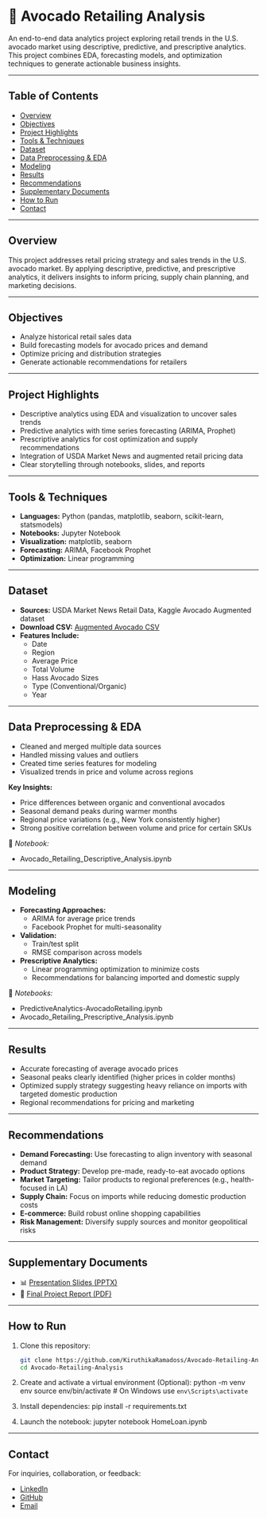 # 🥑 Avocado Retailing Analysis

An end-to-end data analytics project exploring retail trends in the U.S. avocado market using descriptive, predictive, and prescriptive analytics. This project combines EDA, forecasting models, and optimization techniques to generate actionable business insights.

---

## Table of Contents

- [Overview](#overview)
- [Objectives](#objectives)
- [Project Highlights](#project-highlights)
- [Tools & Techniques](#tools--techniques)
- [Dataset](#dataset)
- [Data Preprocessing & EDA](#data-preprocessing--eda)
- [Modeling](#modeling)
- [Results](#results)
- [Recommendations](#recommendations)
- [Supplementary Documents](#supplementary-documents)
- [How to Run](#how-to-run)
- [Contact](#contact)

---

## Overview

This project addresses retail pricing strategy and sales trends in the U.S. avocado market. By applying descriptive, predictive, and prescriptive analytics, it delivers insights to inform pricing, supply chain planning, and marketing decisions.

---

## Objectives

- Analyze historical retail sales data
- Build forecasting models for avocado prices and demand
- Optimize pricing and distribution strategies
- Generate actionable recommendations for retailers

---

## Project Highlights

- Descriptive analytics using EDA and visualization to uncover sales trends
- Predictive analytics with time series forecasting (ARIMA, Prophet)
- Prescriptive analytics for cost optimization and supply recommendations
- Integration of USDA Market News and augmented retail pricing data
- Clear storytelling through notebooks, slides, and reports

---

## Tools & Techniques

- **Languages:** Python (pandas, matplotlib, seaborn, scikit-learn, statsmodels)
- **Notebooks:** Jupyter Notebook
- **Visualization:** matplotlib, seaborn
- **Forecasting:** ARIMA, Facebook Prophet
- **Optimization:** Linear programming

---

## Dataset

- **Sources:** USDA Market News Retail Data, Kaggle Avocado Augmented dataset
- **Download CSV:** [Augmented Avocado CSV]([Augmented_avocado.csv](https://drive.google.com/file/d/1VLf6qCnIXdhVRNxmQkVLyoyiHyJL7RVW/view?usp=drive_link))
- **Features Include:**
  - Date
  - Region
  - Average Price
  - Total Volume
  - Hass Avocado Sizes
  - Type (Conventional/Organic)
  - Year

---

## Data Preprocessing & EDA

- Cleaned and merged multiple data sources
- Handled missing values and outliers
- Created time series features for modeling
- Visualized trends in price and volume across regions

**Key Insights:**
- Price differences between organic and conventional avocados
- Seasonal demand peaks during warmer months
- Regional price variations (e.g., New York consistently higher)
- Strong positive correlation between volume and price for certain SKUs

📓 *Notebook:*
- Avocado_Retailing_Descriptive_Analysis.ipynb

---

## Modeling

- **Forecasting Approaches:**
  - ARIMA for average price trends
  - Facebook Prophet for multi-seasonality
- **Validation:**
  - Train/test split
  - RMSE comparison across models
- **Prescriptive Analytics:**
  - Linear programming optimization to minimize costs
  - Recommendations for balancing imported and domestic supply

📓 *Notebooks:*
- PredictiveAnalytics-AvocadoRetailing.ipynb
- Avocado_Retailing_Prescriptive_Analysis.ipynb

---

## Results

- Accurate forecasting of average avocado prices
- Seasonal peaks clearly identified (higher prices in colder months)
- Optimized supply strategy suggesting heavy reliance on imports with targeted domestic production
- Regional recommendations for pricing and marketing

---

## Recommendations

- **Demand Forecasting:** Use forecasting to align inventory with seasonal demand
- **Product Strategy:** Develop pre-made, ready-to-eat avocado options
- **Market Targeting:** Tailor products to regional preferences (e.g., health-focused in LA)
- **Supply Chain:** Focus on imports while reducing domestic production costs
- **E-commerce:** Build robust online shopping capabilities
- **Risk Management:** Diversify supply sources and monitor geopolitical risks

---

## Supplementary Documents

- 📊 [Presentation Slides (PPTX)](AVOCADO%20RETAILING%20FINAL.pptx)
- 📄 [Final Project Report (PDF)](Avocado%20Retailing%20Project%20Report.pdf)

---

## How to Run

1. Clone this repository:
   ```bash
   git clone https://github.com/KiruthikaRamadoss/Avocado-Retailing-Analysis.git
   cd Avocado-Retailing-Analysis

2. Create and activate a virtual environment (Optional):
   python -m venv env
   source env/bin/activate  # On Windows use `env\Scripts\activate`

3. Install dependencies:
   pip install -r requirements.txt

4. Launch the notebook:
   jupyter notebook HomeLoan.ipynb

---

## Contact

For inquiries, collaboration, or feedback:

- [LinkedIn](https://www.linkedin.com/in/kiruthikaramadoss/)
- [GitHub](https://github.com/KiruthikaRamadoss)
- [Email](mailto:k_r549@txstate.edu)
